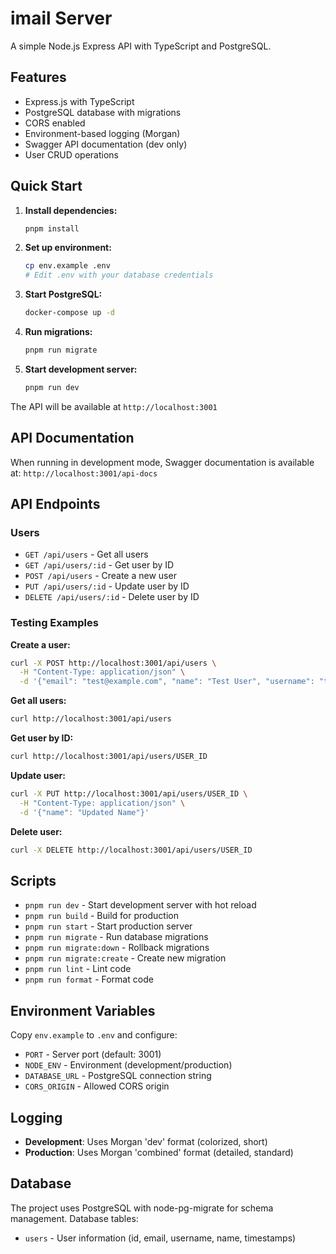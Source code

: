 # imail Server

A simple Node.js Express API with TypeScript and PostgreSQL.

## Features

- Express.js with TypeScript
- PostgreSQL database with migrations
- CORS enabled
- Environment-based logging (Morgan)
- Swagger API documentation (dev only)
- User CRUD operations

## Quick Start

1. **Install dependencies:**
   ```bash
   pnpm install
   ```

2. **Set up environment:**
   ```bash
   cp env.example .env
   # Edit .env with your database credentials
   ```

3. **Start PostgreSQL:**
   ```bash
   docker-compose up -d
   ```

4. **Run migrations:**
   ```bash
   pnpm run migrate
   ```

5. **Start development server:**
   ```bash
   pnpm run dev
   ```

The API will be available at `http://localhost:3001`

## API Documentation

When running in development mode, Swagger documentation is available at:
`http://localhost:3001/api-docs`

## API Endpoints

### Users

- `GET /api/users` - Get all users
- `GET /api/users/:id` - Get user by ID
- `POST /api/users` - Create a new user
- `PUT /api/users/:id` - Update user by ID
- `DELETE /api/users/:id` - Delete user by ID

### Testing Examples

**Create a user:**
```bash
curl -X POST http://localhost:3001/api/users \
  -H "Content-Type: application/json" \
  -d '{"email": "test@example.com", "name": "Test User", "username": "testuser"}'
```

**Get all users:**
```bash
curl http://localhost:3001/api/users
```

**Get user by ID:**
```bash
curl http://localhost:3001/api/users/USER_ID
```

**Update user:**
```bash
curl -X PUT http://localhost:3001/api/users/USER_ID \
  -H "Content-Type: application/json" \
  -d '{"name": "Updated Name"}'
```

**Delete user:**
```bash
curl -X DELETE http://localhost:3001/api/users/USER_ID
```

## Scripts

- `pnpm run dev` - Start development server with hot reload
- `pnpm run build` - Build for production
- `pnpm run start` - Start production server
- `pnpm run migrate` - Run database migrations
- `pnpm run migrate:down` - Rollback migrations
- `pnpm run migrate:create` - Create new migration
- `pnpm run lint` - Lint code
- `pnpm run format` - Format code

## Environment Variables

Copy `env.example` to `.env` and configure:

- `PORT` - Server port (default: 3001)
- `NODE_ENV` - Environment (development/production)
- `DATABASE_URL` - PostgreSQL connection string
- `CORS_ORIGIN` - Allowed CORS origin

## Logging

- **Development**: Uses Morgan 'dev' format (colorized, short)
- **Production**: Uses Morgan 'combined' format (detailed, standard)

## Database

The project uses PostgreSQL with node-pg-migrate for schema management. Database tables:

- `users` - User information (id, email, username, name, timestamps) 